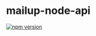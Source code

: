 # mailup-node-api
[![npm version](https://badge.fury.io/js/mailup.svg)](https://badge.fury.io/js/mailup)

